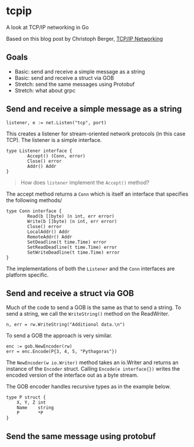 # tcpip
A look at TCP/IP networking in Go

Based on this blog post by Christoph Berger, [TCP/IP Networking](https://appliedgo.net/networking/)

## Goals

 - Basic: send and receive a simple message as a string
 - Basic: send and receive a struct via GOB
 - Stretch: send the same messages using Protobuf
 - Stretch: what about grpc

## Send and receive a simple message as a string

```
listener, e := net.Listen("tcp", port)
```

This creates a listener for stream-oriented network protocols (in this case TCP). The listener is a simple interface.

```
type Listener interface {
        Accept() (Conn, error)
        Close() error
        Addr() Addr
}
```

 > How does `listener` implement the `Accept()` method?

The accept method returns a `Conn` which is itself an interface that specifies the following methods/

```
type Conn interface {
        Read(b []byte) (n int, err error)
        Write(b []byte) (n int, err error)
        Close() error
        LocalAddr() Addr
        RemoteAddr() Addr
        SetDeadline(t time.Time) error
        SetReadDeadline(t time.Time) error
        SetWriteDeadline(t time.Time) error
}
```

The implementations of both the `Listener` and the `Conn` interfaces are platform specific.

## Send and receive a struct via GOB

Much of the code to send a GOB is the same as that to send a string. To send a string, we call the `WriteString()` method on the ReadWriter.

```
n, err = rw.WriteString("Additional data.\n")
```

To send a GOB the approach is very similar.

```
enc := gob.NewEncoder(rw)
err = enc.Encode(P{3, 4, 5, "Pythagoras"})
```

The `NewEncoder(w io.Writer)` method takes an io.Writer and returns an instance of the `Encoder` struct. Calling `Encode(e interface{})` writes the encoded version of the interface out as a byte stream.

The GOB encoder handles recursive types as in the example below.

```
type P struct {
    X, Y, Z int
    Name    string
    P       *P
}
```

## Send the same message using protobuf